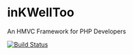 inKWellToo
==========

An HMVC Framework for PHP Developers

[![Build Status](https://travis-ci.org/dotink/inKWell-2.0.png?branch=master)](https://travis-ci.org/dotink/inKWell-2.0)
